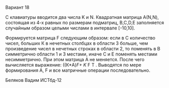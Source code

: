 Вариант 18

С клавиатуры вводится два числа K и N. Квадратная матрица А(N,N), состоящая из 4-х равных по размерам подматриц, B,C,D,E заполняется случайным образом целыми числами в интервале [-10,10].

Формируется матрица F следующим образом: если в С количество чисел, больших К в нечетных столбцах в области 3 больше, чем произведение чисел в нечетных строках в области 2, то поменять в В симметрично области 1 и 3 местами, иначе С и Е поменять местами несимметрично. При этом матрица А не меняется. После чего вычисляется выражение: ((К*A)*F+ K* F T . Выводятся по мере формирования А, F и все матричные операции последовательно.

Беляков Вадим ИСТбд-12
